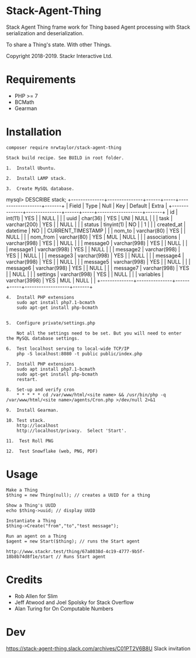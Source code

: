 Stack-Agent-Thing
=================

Stack Agent Thing frame work for Thing based Agent processing with Stack serialization and deserialization.

To share a Thing's state.  With other Things.

Copyright 2018-2019. Stackr Interactive Ltd.

Requirements
============

* PHP >= 7
* BCMath
* Gearman

Installation
============

    composer require nrwtaylor/stack-agent-thing

    Stack build recipe. See BUILD in root folder.

    1.  Install Ubuntu.

    2.  Install LAMP stack.

    3.  Create MySQL database.

mysql> DESCRIBE stack;
+--------------+---------------+------+-----+-------------------+-------+
| Field        | Type          | Null | Key | Default           | Extra |
+--------------+---------------+------+-----+-------------------+-------+
| id           | int(11)       | YES  |     | NULL              |       |
| uuid         | char(36)      | YES  | UNI | NULL              |       |
| task         | varchar(200)  | YES  |     | NULL              |       |
| status       | tinyint(1)    | NO   |     | 1                 |       |
| created_at   | datetime      | NO   |     | CURRENT_TIMESTAMP |       |
| nom_to       | varchar(80)   | YES  |     | NULL              |       |
| nom_from     | varchar(80)   | YES  | MUL | NULL              |       |
| associations | varchar(998)  | YES  |     | NULL              |       |
| message0     | varchar(998)  | YES  |     | NULL              |       |
| message1     | varchar(998)  | YES  |     | NULL              |       |
| message2     | varchar(998)  | YES  |     | NULL              |       |
| message3     | varchar(998)  | YES  |     | NULL              |       |
| message4     | varchar(998)  | YES  |     | NULL              |       |
| message5     | varchar(998)  | YES  |     | NULL              |       |
| message6     | varchar(998)  | YES  |     | NULL              |       |
| message7     | varchar(998)  | YES  |     | NULL              |       |
| settings     | varchar(998)  | YES  |     | NULL              |       |
| variables    | varchar(3998) | YES  | MUL | NULL              |       |
+--------------+---------------+------+-----+-------------------+-------+

    4.  Install PHP extensions
        sudo apt install php7.1-bcmath
        sudo apt-get install php-bcmath


    5.  Configure private/settings.php

        Not all the settings need to be set. But you will need to enter the MySQL database settings.

    6.  Test localhost serving to local-wide TCP/IP
        php -S localhost:8080 -t public public/index.php

    7.  Install PHP extensions
        sudo apt install php7.1-bcmath
        sudo apt-get install php-bcmath
        restart.

    8.  Set-up and verify cron
        * * * * * cd /var/www/html/<site name> && /usr/bin/php -q /var/www/html/<site name>/agents/Cron.php >/dev/null 2>&1

    9.  Install Gearman.

    10. Test stack. 
        http://localhost
        http://localhost/privacy.  Select 'Start'.

    11.  Test Roll PNG

    12.  Test Snowflake (web, PNG, PDF)


Usage
=====

    Make a Thing
    $thing = new Thing(null); // creates a UUID for a thing

    Show a Thing's UUID
    echo $thing->uuid; // display UUID

    Instantiate a Thing
    $thing->Create("from","to","test message");

    Run an agent on a Thing
    $agent = new Start($thing); // runs the Start agent 

    http://www.stackr.test/thing/67a8038d-4c19-4777-9b5f-18b8b74d8f1e/start // Runs Start agent

Credits
=======

* Rob Allen for Slim
* Jeff Atwood and Joel Spolsky for Stack Overflow
* Alan Turing for On Computable Numbers

Dev
===
https://stack-agent-thing.slack.com/archives/C01PT2V6B8U Slack invitation
